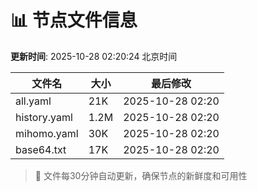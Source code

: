 # 📊 节点文件信息

**更新时间**: 2025-10-28 02:20:24 北京时间

| 文件名 | 大小 | 最后修改 |
|--------|------|----------|
| all.yaml | 21K | 2025-10-28 02:20 |
| history.yaml | 1.2M | 2025-10-28 02:20 |
| mihomo.yaml | 30K | 2025-10-28 02:20 |
| base64.txt | 17K | 2025-10-28 02:20 |

> 🔄 文件每30分钟自动更新，确保节点的新鲜度和可用性
